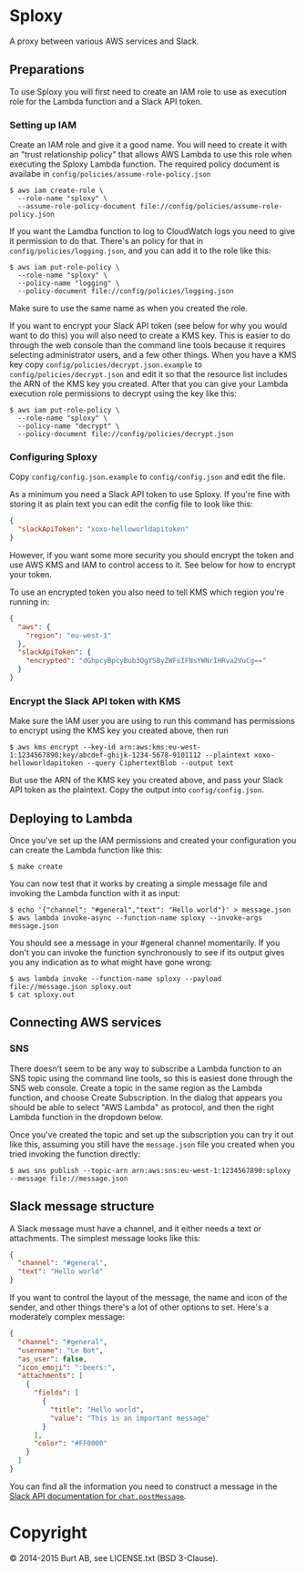 # Sploxy

A proxy between various AWS services and Slack.

## Preparations

To use Sploxy you will first need to create an IAM role to use as execution role for the Lambda function and a Slack API token.

### Setting up IAM

Create an IAM role and give it a good name. You will need to create it with an "trust relationship policy" that allows AWS Lambda to use this role when executing the Sploxy Lambda function. The required policy document is availabe in `config/policies/assume-role-policy.json`

```console
$ aws iam create-role \
  --role-name "sploxy" \
  --assume-role-policy-document file://config/policies/assume-role-policy.json
```

If you want the Lamdba function to log to CloudWatch logs you need to give it permission to do that. There's an policy for that in `config/policies/logging.json`, and you can add it to the role like this:

```console
$ aws iam put-role-policy \
  --role-name "sploxy" \
  --policy-name "logging" \
  --policy-document file://config/policies/logging.json
```

Make sure to use the same name as when you created the role.

If you want to encrypt your Slack API token (see below for why you would want to do this) you will also need to create a KMS key. This is easier to do through the web console than the command line tools because it requires selecting administrator users, and a few other things. When you have a KMS key copy `config/policies/decrypt.json.example` to `config/policies/decrypt.json` and edit it so that the resource list includes the ARN of the KMS key you created. After that you can give your Lambda execution role permissions to decrypt using the key like this:

```console
$ aws iam put-role-policy \
  --role-name "sploxy" \
  --policy-name "decrypt" \
  --policy-document file://config/policies/decrypt.json
```

### Configuring Sploxy

Copy `config/config.json.example` to `config/config.json` and edit the file.

As a minimum you need a Slack API token to use Sploxy. If you're fine with storing it as plain text you can edit the config file to look like this:

```json
{
  "slackApiToken": "xoxo-helloworldapitoken"
}
```

However, if you want some more security you should encrypt the token and use AWS KMS and IAM to control access to it. See below for how to encrypt your token.

To use an encrypted token you also need to tell KMS which region you're running in:

```json
{
  "aws": {
    "region": "eu-west-1"
  },
  "slackApiToken": {
    "encrypted": "dGhpcyBpcyBub3QgYSByZWFsIFNsYWNrIHRva2VuCg=="
  }
}
```

### Encrypt the Slack API token with KMS

Make sure the IAM user you are using to run this command has permissions to encrypt using the KMS key you created above, then run

```console
$ aws kms encrypt --key-id arn:aws:kms:eu-west-1:1234567890:key/abcdef-ghijk-1234-5678-9101112 --plaintext xoxo-helloworldapitoken --query CiphertextBlob --output text
```

But use the ARN of the KMS key you created above, and pass your Slack API token as the plaintext. Copy the output into `config/config.json`.

## Deploying to Lambda

Once you've set up the IAM permissions and created your configuration you can create the Lambda function like this:

```console
$ make create
```

You can now test that it works by creating a simple message file and invoking the Lambda function with it as input:

```console
$ echo '{"channel": "#general","text": "Hello world"}' > message.json
$ aws lambda invoke-async --function-name sploxy --invoke-args message.json
```

You should see a message in your #general channel momentarily. If you don't you can invoke the function synchronously to see if its output gives you any indication as to what might have gone wrong:

```console
$ aws lambda invoke --function-name sploxy --payload file://message.json sploxy.out
$ cat sploxy.out
```

## Connecting AWS services

### SNS

There doesn't seem to be any way to subscribe a Lambda function to an SNS topic using the command line tools, so this is easiest done through the SNS web console. Create a topic in the same region as the Lambda function, and choose Create Subscription. In the dialog that appears you should be able to select "AWS Lambda" as protocol, and then the right Lambda function in the dropdown below.

Once you've created the topic and set up the subscription you can try it out like this, assuming you still have the `message.json` file you created when you tried invoking the function directly:

```console
$ aws sns publish --topic-arn arn:aws:sns:eu-west-1:1234567890:sploxy --message file://message.json
```

## Slack message structure

A Slack message must have a channel, and it either needs a text or attachments. The simplest message looks like this:

```json
{
  "channel": "#general",
  "text": "Hello world"
}
```

If you want to control the layout of the message, the name and icon of the sender, and other things there's a lot of other options to set. Here's a moderately complex message:

```json
{
  "channel": "#general",
  "username": "Le Bot",
  "as_user": false,
  "icon_emoji": ":beers:",
  "attachments": [
    {
      "fields": [
        {
          "title": "Hello world",
          "value": "This is an important message"
        }
      ],
      "color": "#FF0000"
    }
  ]
}
```

You can find all the information you need to construct a message in the [Slack API documentation for `chat.postMessage`](https://api.slack.com/methods/chat.postMessage).

# Copyright

© 2014-2015 Burt AB, see LICENSE.txt (BSD 3-Clause).
